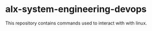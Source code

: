 # alx-system-engineering-devops
This repository contains commands used to interact with with linux.
